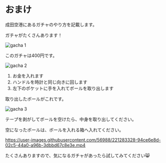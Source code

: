 # おまけ

成田空港にあるガチャのやり方を記載します。

ガチャがたくさんあります！

![gacha 1](https://user-images.githubusercontent.com/56988/221281974-32c95b36-2455-44fe-b9ee-c08725351b91.jpg)

このガチャは400円です。

![gacha 2](https://user-images.githubusercontent.com/56988/221282016-ebab637a-4831-4caf-b76b-afc1cef358c1.jpg)

1. お金を入れます
2. ハンドルを時計と同じ向きに回します
3. 左下のポケットに手を入れてボールを取り出します

取り出したボールがこれです。

![gacha 3](https://user-images.githubusercontent.com/56988/221282066-2c19d79d-974f-4715-9418-305fa2e05119.jpg)

テープを剥がしてボールを空けたら、中身を取り出してください。

空になったボールは、ボールを入れる箱へ入れてください。

https://user-images.githubusercontent.com/56988/221283328-94ce6e8d-02c5-44a0-a96b-3dbbd67c8e3e.mp4

たくさんありますので、気になるガチャがあったら試してみてください😸
